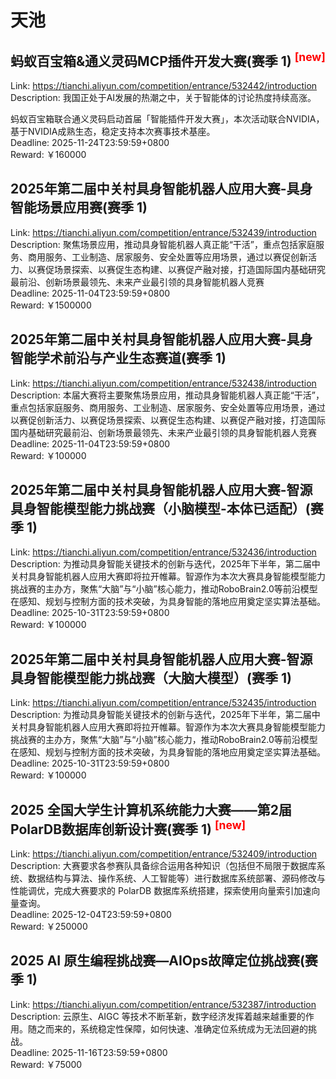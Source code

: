 # 天池



## 蚂蚁百宝箱&通义灵码MCP插件开发大赛(赛季 1) <sup style="color:red">[new]<sup>  

Link: https://tianchi.aliyun.com/competition/entrance/532442/introduction  
Description: 我国正处于AI发展的热潮之中，关于智能体的讨论热度持续高涨。

蚂蚁百宝箱联合通义灵码启动首届「智能插件开发大赛」，本次活动联合NVIDIA，基于NVIDIA成熟生态，稳定支持本次赛事技术基座。  
Deadline: 2025-11-24T23:59:59+0800  
Reward: ￥160000  


## 2025年第二届中关村具身智能机器人应用大赛-具身智能场景应用赛(赛季 1)

Link: https://tianchi.aliyun.com/competition/entrance/532439/introduction  
Description: 聚焦场景应用，推动具身智能机器人真正能“干活”，重点包括家庭服务、商用服务、工业制造、居家服务、安全处置等应用场景，通过以赛促创新活力、以赛促场景探索、以赛促生态构建、以赛促产融对接，打造国际国内基础研究最前沿、创新场景最领先、未来产业最引领的具身智能机器人竞赛  
Deadline: 2025-11-04T23:59:59+0800  
Reward: ￥1500000  


## 2025年第二届中关村具身智能机器人应用大赛-具身智能学术前沿与产业生态赛道(赛季 1)

Link: https://tianchi.aliyun.com/competition/entrance/532438/introduction  
Description: 本届大赛将主要聚焦场景应用，推动具身智能机器人真正能“干活”，重点包括家庭服务、商用服务、工业制造、居家服务、安全处置等应用场景，通过以赛促创新活力、以赛促场景探索、以赛促生态构建、以赛促产融对接，打造国际国内基础研究最前沿、创新场景最领先、未来产业最引领的具身智能机器人竞赛  
Deadline: 2025-11-04T23:59:59+0800  
Reward: ￥100000  


## 2025年第二届中关村具身智能机器人应用大赛-智源具身智能模型能力挑战赛（小脑模型-本体已适配）(赛季 1)

Link: https://tianchi.aliyun.com/competition/entrance/532436/introduction  
Description: 为推动具身智能关键技术的创新与迭代，2025年下半年，第二届中关村具身智能机器人应用大赛即将拉开帷幕。智源作为本次大赛具身智能模型能力挑战赛的主办方，聚焦“大脑”与“小脑”核心能力，推动RoboBrain2.0等前沿模型在感知、规划与控制方面的技术突破，为具身智能的落地应用奠定坚实算法基础。  
Deadline: 2025-10-31T23:59:59+0800  
Reward: ￥100000  


## 2025年第二届中关村具身智能机器人应用大赛-智源具身智能模型能力挑战赛（大脑大模型）(赛季 1)

Link: https://tianchi.aliyun.com/competition/entrance/532435/introduction  
Description: 为推动具身智能关键技术的创新与迭代，2025年下半年，第二届中关村具身智能机器人应用大赛即将拉开帷幕。智源作为本次大赛具身智能模型能力挑战赛的主办方，聚焦“大脑”与“小脑”核心能力，推动RoboBrain2.0等前沿模型在感知、规划与控制方面的技术突破，为具身智能的落地应用奠定坚实算法基础。  
Deadline: 2025-10-31T23:59:59+0800  
Reward: ￥100000  


## 2025 全国大学生计算机系统能力大赛——第2届PolarDB数据库创新设计赛(赛季 1) <sup style="color:red">[new]<sup>  

Link: https://tianchi.aliyun.com/competition/entrance/532409/introduction  
Description: 大赛要求各参赛队具备综合运用各种知识（包括但不局限于数据库系统、数据结构与算法、操作系统、人工智能等）进行数据库系统部署、源码修改与性能调优，完成大赛要求的 PolarDB 数据库系统搭建，探索使用向量索引加速向量查询。  
Deadline: 2025-12-04T23:59:59+0800  
Reward: ￥250000  


## 2025 AI 原生编程挑战赛—AIOps故障定位挑战赛(赛季 1)

Link: https://tianchi.aliyun.com/competition/entrance/532387/introduction  
Description: 云原生、AIGC 等技术不断革新，数字经济发挥着越来越重要的作用。随之而来的，系统稳定性保障，如何快速、准确定位系统成为无法回避的挑战。  
Deadline: 2025-11-16T23:59:59+0800  
Reward: ￥75000  

